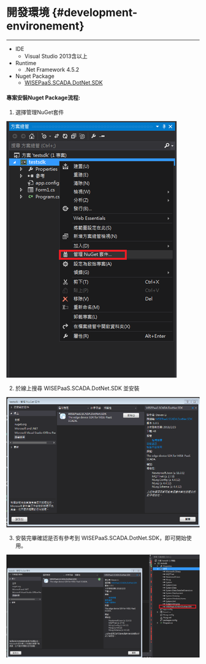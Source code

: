 # 開發環境 {#development-environement}

---

* IDE
  * Visual Studio 2013含以上
* Runtime
  * .Net Framework 4.5.2
* Nuget Package
  * [WISEPaaS.SCADA.DotNet.SDK](https://www.nuget.org/packages/WISEPaaS.SCADA.DotNet.SDK)

#### 

#### 專案安裝Nuget Package流程:

1. 選擇管理NuGet套件

![](/assets/Nuget1.PNG)

2. 於線上搜尋 WISEPaaS.SCADA.DotNet.SDK 並安裝

![](/assets/nuget2.PNG)

3. 安裝完畢確認是否有參考到 WISEPaaS.SCADA.DotNet.SDK，即可開始使用。

![](/assets/nuget3.png)



